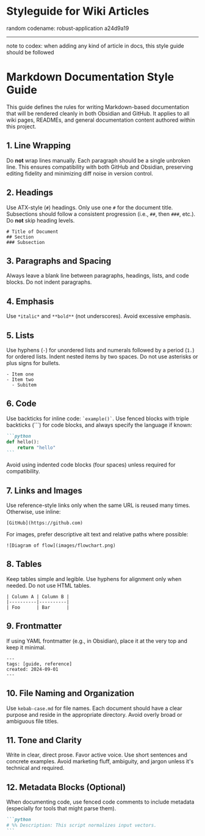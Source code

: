 # Styleguide for Wiki Articles

random codename: robust-application a24d9a19


*** 

note to codex: when adding any kind of article in docs, this style guide should be followed 

# Markdown Documentation Style Guide

This guide defines the rules for writing Markdown-based documentation that will be rendered cleanly in both Obsidian and GitHub. It applies to all wiki pages, READMEs, and general documentation content authored within this project.

## 1. Line Wrapping

Do **not** wrap lines manually. Each paragraph should be a single unbroken line. This ensures compatibility with both GitHub and Obsidian, preserving editing fidelity and minimizing diff noise in version control.

## 2. Headings

Use ATX-style (`#`) headings. Only use one `#` for the document title. Subsections should follow a consistent progression (i.e., `##`, then `###`, etc.). Do **not** skip heading levels.

```
# Title of Document
## Section
### Subsection
```

## 3. Paragraphs and Spacing

Always leave a blank line between paragraphs, headings, lists, and code blocks. Do not indent paragraphs.

## 4. Emphasis

Use `*italic*` and `**bold**` (not underscores). Avoid excessive emphasis.

## 5. Lists

Use hyphens (`-`) for unordered lists and numerals followed by a period (`1.`) for ordered lists. Indent nested items by two spaces. Do not use asterisks or plus signs for bullets.

```
- Item one
- Item two
  - Subitem
```

## 6. Code

Use backticks for inline code: `` `example()` ``. Use fenced blocks with triple backticks (\`\`\`) for code blocks, and always specify the language if known:

````markdown
```python
def hello():
    return "hello"
```
````

Avoid using indented code blocks (four spaces) unless required for compatibility.

## 7. Links and Images

Use reference-style links only when the same URL is reused many times. Otherwise, use inline:

```
[GitHub](https://github.com)
```

For images, prefer descriptive alt text and relative paths where possible:

```
![Diagram of flow](images/flowchart.png)
```

## 8. Tables

Keep tables simple and legible. Use hyphens for alignment only when needed. Do not use HTML tables.

```
| Column A | Column B |
|----------|----------|
| Foo      | Bar      |
```

## 9. Frontmatter

If using YAML frontmatter (e.g., in Obsidian), place it at the very top and keep it minimal.

```
---
tags: [guide, reference]
created: 2024-09-01
---
```

## 10. File Naming and Organization

Use `kebab-case.md` for file names. Each document should have a clear purpose and reside in the appropriate directory. Avoid overly broad or ambiguous file titles.

## 11. Tone and Clarity

Write in clear, direct prose. Favor active voice. Use short sentences and concrete examples. Avoid marketing fluff, ambiguity, and jargon unless it's technical and required.

## 12. Metadata Blocks (Optional)

When documenting code, use fenced code comments to include metadata (especially for tools that might parse them).

````markdown
```python
# %% Description: This script normalizes input vectors.
```
````


